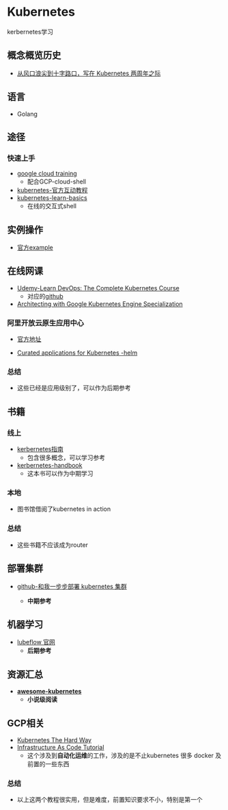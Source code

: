 # Kubernetes
kerbernetes学习



## 概念概览历史

- [从风口浪尖到十字路口，写在 Kubernetes 两周年之际](https://mp.weixin.qq.com/s/hrgXzt7YKVf6ZCFzJ-WTFA)



## 语言

- Golang





## 途径

### 快速上手

- [google cloud training](https://google.qwiklabs.com/quests/29?qlcampaign=77-18-gcpd-236)
  - 配合GCP-cloud-shell
- [kubernetes-官方互动教程](https://kubernetes.io/zh/docs/tutorials/kubernetes-basics/cluster-interactive/)
- [kubernetes-learn-basics](https://kubernetes.io/zh/docs/tutorials/kubernetes-basics/)
  - 在线的交互式shell



## 实例操作

- [官方example](https://github.com/kubernetes/examples)





## 在线网课

- [Udemy-Learn DevOps: The Complete Kubernetes Course](https://www.udemy.com/learn-devops-the-complete-kubernetes-course/?couponCode=KUBERNETES_GITHUB)
  - 对应的[github](https://github.com/wardviaene/kubernetes-course)
- [Architecting with Google Kubernetes Engine Specialization](https://www.coursera.org/specializations/architecting-google-kubernetes-engine)





### 阿里开放云原生应用中心

- [官方地址](https://developer.aliyun.com/hub#/?_k=p1yc9i)

- [Curated applications for Kubernetes -helm](https://github.com/helm/charts)



### 总结

- 这些已经是应用级别了，可以作为后期参考



## 书籍

### 线上

- [kerbernetes指南](https://kubernetes.feisky.xyz/)
  - 包含很多概念，可以学习参考
- [kerbernetes-handbook](https://github.com/rootsongjc/kubernetes-handbook)
  - 这本书可以作为中期学习

### 本地

- 图书馆借阅了kubernetes in action

  

### 总结

- 这些书籍不应该成为router





## 部署集群

- [github-和我一步步部署 kubernetes 集群](https://github.com/opsnull/follow-me-install-kubernetes-cluster)

  - **中期参考**

  





## 机器学习

- [lubeflow 官网](https://www.kubeflow.org/)
  - **后期参考**



## 资源汇总

- [**awesome-kubernetes**](https://github.com/ramitsurana/awesome-kubernetes)
  - **小说级阅读**





## GCP相关

- [Kubernetes The Hard Way](https://github.com/kelseyhightower/kubernetes-the-hard-way)
- [Infrastructure As Code Tutorial](https://github.com/Artemmkin/infrastructure-as-code-tutorial)
  - 这个涉及到**自动化运维**的工作，涉及的是不止kubernetes 很多 docker 及前置的一些东西

### 总结

- 以上这两个教程很实用，但是难度，前置知识要求不小，特别是第一个